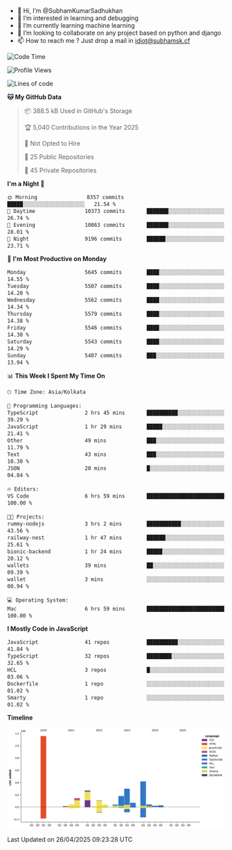 - 👋 Hi, I’m @SubhamKumarSadhukhan
- 👀 I’m interested in learning and debugging
- 🌱 I’m currently learning machine learning
- 💞️ I’m looking to collaborate on any project based on python and django
- 📫 How to reach me ?
      Just drop a mail in idiot@subhamsk.cf

<!---
SubhamKumarSadhukhan/SubhamKumarSadhukhan is a ✨ special ✨ repository because its `README.md` (this file) appears on your GitHub profile.
You can click the Preview link to take a look at your changes.
--->


<!--START_SECTION:waka-->
![Code Time](http://img.shields.io/badge/Code%20Time-2%2C841%20hrs%2020%20mins-blue)

![Profile Views](http://img.shields.io/badge/Profile%20Views-1-blue)

![Lines of code](https://img.shields.io/badge/From%20Hello%20World%20I%27ve%20Written-2.9%20million%20lines%20of%20code-blue)

**🐱 My GitHub Data** 

> 📦 388.5 kB Used in GitHub's Storage 
 > 
> 🏆 5,040 Contributions in the Year 2025
 > 
> 🚫 Not Opted to Hire
 > 
> 📜 25 Public Repositories 
 > 
> 🔑 45 Private Repositories 
 > 
**I'm a Night 🦉** 

```text
🌞 Morning                8357 commits        █████░░░░░░░░░░░░░░░░░░░░   21.54 % 
🌆 Daytime                10373 commits       ███████░░░░░░░░░░░░░░░░░░   26.74 % 
🌃 Evening                10863 commits       ███████░░░░░░░░░░░░░░░░░░   28.01 % 
🌙 Night                  9196 commits        ██████░░░░░░░░░░░░░░░░░░░   23.71 % 
```
📅 **I'm Most Productive on Monday** 

```text
Monday                   5645 commits        ████░░░░░░░░░░░░░░░░░░░░░   14.55 % 
Tuesday                  5507 commits        ████░░░░░░░░░░░░░░░░░░░░░   14.20 % 
Wednesday                5562 commits        ████░░░░░░░░░░░░░░░░░░░░░   14.34 % 
Thursday                 5579 commits        ████░░░░░░░░░░░░░░░░░░░░░   14.38 % 
Friday                   5546 commits        ████░░░░░░░░░░░░░░░░░░░░░   14.30 % 
Saturday                 5543 commits        ████░░░░░░░░░░░░░░░░░░░░░   14.29 % 
Sunday                   5407 commits        ███░░░░░░░░░░░░░░░░░░░░░░   13.94 % 
```


📊 **This Week I Spent My Time On** 

```text
🕑︎ Time Zone: Asia/Kolkata

💬 Programming Languages: 
TypeScript               2 hrs 45 mins       ██████████░░░░░░░░░░░░░░░   39.29 % 
JavaScript               1 hr 29 mins        █████░░░░░░░░░░░░░░░░░░░░   21.41 % 
Other                    49 mins             ███░░░░░░░░░░░░░░░░░░░░░░   11.79 % 
Text                     43 mins             ███░░░░░░░░░░░░░░░░░░░░░░   10.30 % 
JSON                     20 mins             █░░░░░░░░░░░░░░░░░░░░░░░░   04.84 % 

🔥 Editors: 
VS Code                  6 hrs 59 mins       █████████████████████████   100.00 % 

🐱‍💻 Projects: 
rummy-nodejs             3 hrs 2 mins        ███████████░░░░░░░░░░░░░░   43.56 % 
railway-nest             1 hr 47 mins        ██████░░░░░░░░░░░░░░░░░░░   25.61 % 
bionic-backend           1 hr 24 mins        █████░░░░░░░░░░░░░░░░░░░░   20.12 % 
wallets                  39 mins             ██░░░░░░░░░░░░░░░░░░░░░░░   09.39 % 
wallet                   3 mins              ░░░░░░░░░░░░░░░░░░░░░░░░░   00.94 % 

💻 Operating System: 
Mac                      6 hrs 59 mins       █████████████████████████   100.00 % 
```

**I Mostly Code in JavaScript** 

```text
JavaScript               41 repos            ██████████░░░░░░░░░░░░░░░   41.84 % 
TypeScript               32 repos            ████████░░░░░░░░░░░░░░░░░   32.65 % 
HCL                      3 repos             █░░░░░░░░░░░░░░░░░░░░░░░░   03.06 % 
Dockerfile               1 repo              ░░░░░░░░░░░░░░░░░░░░░░░░░   01.02 % 
Smarty                   1 repo              ░░░░░░░░░░░░░░░░░░░░░░░░░   01.02 % 
```



**Timeline**

![Lines of Code chart](https://raw.githubusercontent.com/SubhamKumarSadhukhan/SubhamKumarSadhukhan/main/assets/bar_graph.png)


 Last Updated on 26/04/2025 09:23:28 UTC
<!--END_SECTION:waka-->
